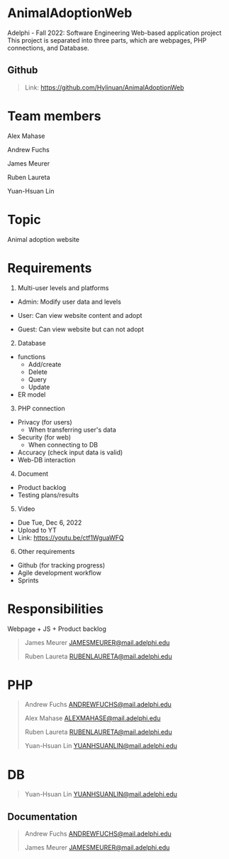 # AnimalAdoptionWeb
Adelphi - Fall 2022: Software Engineering Web-based application project
This project is separated into three parts, which are webpages, PHP connections, and Database.

## Github

>   Link: https://github.com/Hylinuan/AnimalAdoptionWeb

# Team members
Alex Mahase

Andrew Fuchs

James Meurer

Ruben Laureta

Yuan-Hsuan Lin

# Topic
Animal adoption website

# Requirements
1. Multi-user levels and platforms
-   Admin: Modify user data and levels

-   User: Can view website content and adopt

-   Guest: Can view website but can not adopt

2. Database
  - functions
    - Add/create
    - Delete
    - Query
    - Update
  - ER model

3. PHP connection
  - Privacy (for users)
    - When transferring user's data
  - Security (for web)
    - When connecting to DB
  - Accuracy (check input data is valid)
  - Web-DB interaction

4. Document
  - Product backlog
  - Testing plans/results
5. Video
  - Due Tue, Dec 6, 2022
  - Upload to YT
  - Link: https://youtu.be/ctf1WguaWFQ

6. Other requirements

  - Github (for tracking progress)
  - Agile development workflow
  - Sprints

# Responsibilities
Webpage + JS + Product backlog
  >James Meurer JAMESMEURER@mail.adelphi.edu
  >
  >Ruben Laureta RUBENLAURETA@mail.adelphi.edu

# PHP

  >Andrew Fuchs ANDREWFUCHS@mail.adelphi.edu
  >
  >Alex Mahase ALEXMAHASE@mail.adelphi.edu
  >
  >Ruben Laureta RUBENLAURETA@mail.adelphi.edu
  >
  >Yuan-Hsuan Lin YUANHSUANLIN@mail.adelphi.edu
  >

# DB

  >Yuan-Hsuan Lin YUANHSUANLIN@mail.adelphi.edu

## Documentation

>   Andrew Fuchs ANDREWFUCHS@mail.adelphi.edu
>
>   James Meurer JAMESMEURER@mail.adelphi.edu
